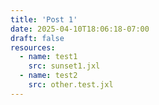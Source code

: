 ```yaml
---
title: 'Post 1'
date: 2025-04-10T18:06:18-07:00
draft: false
resources:
  - name: test1
    src: sunset1.jxl
  - name: test2
    src: other.test.jxl
---
```

